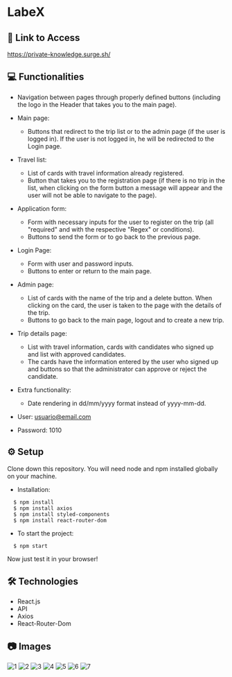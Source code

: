 # LabeX

## 🔗 Link to Access
https://private-knowledge.surge.sh/

## 💻 Functionalities

- Navigation between pages through properly defined buttons (including the logo in the Header that takes you to the main page).

- Main page:
     - Buttons that redirect to the trip list or to the admin page (if the user is logged in). If the user is not logged in, he will be redirected to the Login page.
- Travel list:
     - List of cards with travel information already registered.
     - Button that takes you to the registration page (if there is no trip in the list, when clicking on the form button
a message will appear and the user will not be able to navigate to the page).
- Application form:
     - Form with necessary inputs for the user to register on the trip (all "required" and with the respective "Regex"
or conditions).
     - Buttons to send the form or to go back to the previous page.
- Login Page:
     - Form with user and password inputs.
     - Buttons to enter or return to the main page.
- Admin page:
     - List of cards with the name of the trip and a delete button. When clicking on the card, the user is taken to the page with the details of the trip.
     - Buttons to go back to the main page, logout and to create a new trip.
- Trip details page:
     - List with travel information, cards with candidates who signed up and list with approved candidates.
     - The cards have the information entered by the user who signed up and buttons so that the administrator can approve or reject the candidate.

- Extra functionality:
     - Date rendering in dd/mm/yyyy format instead of yyyy-mm-dd.

- User: usuario@email.com
- Password: 1010

## ⚙️ Setup

Clone down this repository. You will need node and npm installed globally on your machine.

- Installation:

```
  $ npm install
  $ npm install axios
  $ npm install styled-components
  $ npm install react-router-dom
```

- To start the project:

```
  $ npm start
```

Now just test it in your browser!

## 🛠 Technologies

- React.js
- API
- Axios
- React-Router-Dom

## 📷 Images
![1](https://user-images.githubusercontent.com/102267210/186925893-93d689c3-5069-4835-aef7-e4adbb3d6c66.PNG)
![2](https://user-images.githubusercontent.com/102267210/186925900-74cb6e79-1464-44f3-b916-d1889fa6aae1.PNG)
![3](https://user-images.githubusercontent.com/102267210/186925909-7454b5cb-5afc-4af0-9c1b-4735a650ec39.png)
![4](https://user-images.githubusercontent.com/102267210/186925914-a2fb3da2-d49f-4430-b8a5-a085c63ff45c.png)
![5](https://user-images.githubusercontent.com/102267210/186925918-9155f93c-a510-4ea8-8ede-0be7535ccabb.png)
![6](https://user-images.githubusercontent.com/102267210/186925880-232ea193-c5d1-4bb2-9714-934a86971471.png)
![7](https://user-images.githubusercontent.com/102267210/186925889-0b418a7d-9a42-42ed-935b-8299503d70e2.png)

